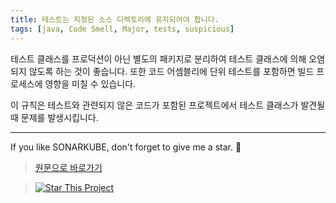 ```yaml
---
title: 테스트는 지정된 소스 디렉토리에 유지되어야 합니다.
tags: [java, Code Smell, Major, tests, suspicious]
---
```


테스트 클래스를 프로덕션이 아닌 별도의 패키지로 분리하여 테스트 클래스에 의해 오염되지 않도록 하는 것이 좋습니다.
또한 코드 어셈블리에 단위 테스트를 포함하면 빌드 프로세스에 영향을 미칠 수 있습니다.

이 규칙은 테스트와 관련되지 않은 코드가 포함된 프로젝트에서 테스트 클래스가 발견될 때 문제를 발생시킵니다.

---

If you like SONARKUBE, don't forget to give me a star. :star2:

> [원문으로 바로가기](https://rules.sonarsource.com/java/tag/tests/RSPEC-3414)

> [![Star This Project](https://img.shields.io/github/stars/kantabile/sonarkube.svg?label=Stars&style=social)](https://github.com/kantabile/sonarkube)
